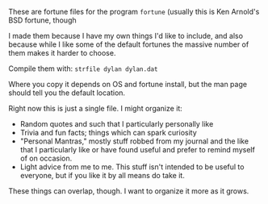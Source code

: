 These are fortune files for the program `fortune` (usually this is Ken Arnold's
BSD fortune, though 

I made them because I have my own things I'd like to include, and also because
while I like some of the default fortunes the massive number of them makes it
harder to choose.

Compile them with:
`strfile dylan dylan.dat`

Where you copy it depends on OS and fortune install, but the man page should
tell you the default location.

Right now this is just a single file. I might organize it:
* Random quotes and such that I particularly personally like
* Trivia and fun facts; things which can spark curiosity
* "Personal Mantras," mostly stuff robbed from my journal and the like that I
  particularly like or have found useful and prefer to remind myself of on
  occasion.
* Light advice from me to me. This stuff isn't intended to be useful to
  everyone, but if you like it by all means do take it.

These things can overlap, though. I want to organize it more as it grows.
